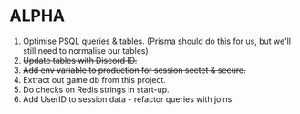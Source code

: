 # ALPHA

1. Optimise PSQL queries & tables. (Prisma should do this for us, but we'll still need to normalise our tables)
2. ~~Update tables with Discord ID.~~
3. ~~Add env variable to production for session sectet & secure.~~
4. Extract out game db from this project.
5. Do checks on Redis strings in start-up.
6. Add UserID to session data - refactor queries with joins.